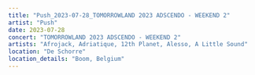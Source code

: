 ```yaml
---
title: "Push_2023-07-28_TOMORROWLAND 2023 ADSCENDO - WEEKEND 2"
artist: "Push"
date: 2023-07-28
concert: "TOMORROWLAND 2023 ADSCENDO - WEEKEND 2"
artists: "Afrojack, Adriatique, 12th Planet, Alesso, A Little Sound"
location: "De Schorre"
location_details: "Boom, Belgium"
---
```


